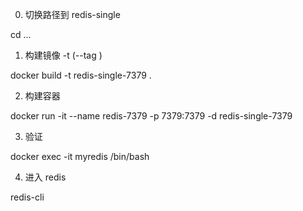 0. 切换路径到 redis-single

cd ...

1. 构建镜像  -t (--tag )

docker build -t redis-single-7379 .

2. 构建容器

docker run -it --name redis-7379 -p 7379:7379 -d redis-single-7379

3. 验证

docker exec -it myredis /bin/bash

4. 进入 redis

redis-cli